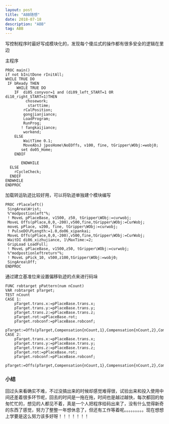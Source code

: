 ```yaml
---
layout: post
title: "ABB随想"
date: 2018-07-18
description: "ABB"
tag: ABB
---
```

写控制程序时最好写成模块化的，发现每个傻瓜式的操作都有很多安全的逻辑在里边

主程序

    PROC main()
    if not bInitDone rInitAll;
    WHILE TRUE DO
	 IF bReady THEN
         WHILE TRUE DO
        IF  di05_conyvor=1 and (di09_left_START=1 OR di10_right_START=1)THEN
             chosework;
              starttime;
            rCalPosition;
            gongjianjiance;
            LoadProgram;
            RunProg;
           ! fangkaijiance;
            workend;
        ELSE
            WaitTime 0.1;
            MoveAbsJ jposHome\NoEOffs, v100, fine, tGripper\WObj:=wobj0;
           set do05_Home;
        ENDIF
        
           ENDWHILE
      ELSE
		rCycleCheck;
      ENDIF
	ENDWHILE
    ENDPROC

加载转运轨迹比较好用，可以将轨迹单独建个模块编写

    PROC rPlaceleft()
     SingArea\Wrist;
     %"modpostionleft"%;
     ! MoveL pPlaceBase, v1500, z50, tGripper\WObj:=curwobj;	
     MoveL Offs(pPlace,0,0,-200),v500,fine,tGripper\WObj:=CurWobj;	
	 moveL pPlace, v200, fine, tGripper\WObj:=curwobj;		
     ! PulseDO\PLength:=1.0,do06_xipankai;
     MoveL Offs(pPlace,0,0,-200),v500,fine,tGripper\WObj:=CurWobj;
     WaitDI di06_xizhujiance, 1\MaxTime:=2;
     GripLoad LoadFull;
     ! MoveL pPlaceBase, v1500,z50, tGripper\WObj:=curwobj;
     %"modpostionleftreturn"%;
     ! MoveL pPick_10, v500,z100,tGripper\WObj:=wobj0;
     SingArea\Off;
    ENDPROC 

通过建立基准位来设置偏移轨迹的点来进行码垛

    FUNC robtarget pPattern(num nCount)
    VAR robtarget pTarget;	
    TEST nCount	
    CASE 1:
  	    pTarget.trans.x:=pPlaceBase.trans.x;
	    pTarget.trans.y:=pPlaceBase.trans.y;
	    pTarget.trans.z:=pPlaceBase.trans.z;
		pTarget.rot:=pPlaceBase.rot;
		pTarget.robconf:=pPlaceBase.robconf;		
  	    pTarget:=Offs(pTarget,Compensation{nCount,1},Compensation{nCount,2},Compensation{nCount,3});		
    CASE 2:
  	    pTarget.trans.x:=pPlaceBase.trans.x;
	    pTarget.trans.y:=pPlaceBase.trans.y;
	    pTarget.trans.z:=pPlaceBase.trans.z;
		pTarget.rot:=pPlaceBase.rot;
		pTarget.robconf:=pPlaceBase.robconf;
		pTarget:=Offs(pTarget,Compensation{nCount,1},Compensation{nCount,2},Compensation{nCount,3});	
	
### 小结

回过头来看确实不难，不过没搞出来的时候却感觉难得很，试验出来和投入使用中间还差着很多环节呢，回去的时间是一拖在拖，时间也是越过越快，每次都回的匆匆忙忙的，想见的人都见不着，真是一个人把程序给码出来了，没有什么觉得新奇的东西了感觉，努力了整整一年想休息了，但还有工作等着呢。。。。。。。。。现在想想上学要是这么努力该多好呀！！！！！！！
